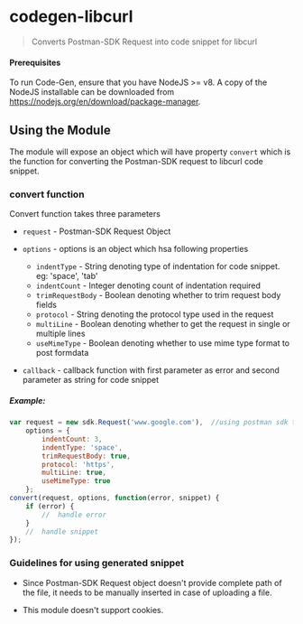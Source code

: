 # codegen-libcurl

>Converts Postman-SDK Request into code snippet for libcurl

#### Prerequisites
To run Code-Gen, ensure that you have NodeJS >= v8. A copy of the NodeJS installable can be downloaded from https://nodejs.org/en/download/package-manager.

## Using the Module
The module will expose an object which will have property `convert` which is the function for converting the Postman-SDK request to libcurl code snippet.

### convert function
Convert function takes three parameters

* `request` - Postman-SDK Request Object

* `options` - options is an object which hsa following properties
    * `indentType` - String denoting type of indentation for code snippet. eg: 'space', 'tab'
    * `indentCount` - Integer denoting count of indentation required
    * `trimRequestBody` - Boolean denoting whether to trim request body fields
    * `protocol` - String denoting the protocol type used in the request
    * `multiLine` - Boolean denoting whether to get the request in single or multiple lines
    * `useMimeType` - Boolean denoting whether to use mime type format to post formdata    

* `callback` - callback function with first parameter as error and second parameter as string for code snippet

##### Example:
```js
var request = new sdk.Request('www.google.com'),  //using postman sdk to create request  
    options = {
        indentCount: 3,
        indentType: 'space',
        trimRequestBody: true,
        protocol: 'https',
        multiLine: true,
        useMimeType: true
    };
convert(request, options, function(error, snippet) {
    if (error) {
        //  handle error
    }
    //  handle snippet
});
```
### Guidelines for using generated snippet

* Since Postman-SDK Request object doesn't provide complete path of the file, it needs to be manually inserted in case of uploading a file.

* This module doesn't support cookies.